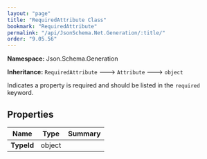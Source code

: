```yaml
---
layout: "page"
title: "RequiredAttribute Class"
bookmark: "RequiredAttribute"
permalink: "/api/JsonSchema.Net.Generation/:title/"
order: "9.05.56"
---
```

**Namespace:** Json.Schema.Generation

**Inheritance:**
`RequiredAttribute`
 🡒 
`Attribute`
 🡒 
`object`

Indicates a property is required and should be listed in the
`required` keyword.

## Properties

| Name | Type | Summary |
|---|---|---|
| **TypeId** | object |  |

